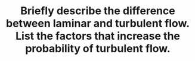 ---
title: "Briefly describe the difference between laminar and turbulent flow. List the factors that increase the probability of turbulent flow."
entityType: SAQ
exam: PEX
college: ANZCA
year: 2004
sitting: A
question: 14
passRate: 70
EC_expectedDomains:
- "The question most naturally fell into three areas: • A description (and diagrams) of the nature of laminar and turbulent flow and the significance this might have for passage of fluid through a tube. • A description of the different ways that laminar and turbulent flow are related to pressure, radius and length of tubing, viscosity and density. These were usually summarized by equations (+/- graphs) with interpretation. • A description of how diameter, velocity, density and viscosity can be used to predict the likelihood of turbulent flow, as summarized by the Reynold’s number. This section should also include mention of the geometry of the tube potentially affecting the nature of the flow as the Reynold’s number is for parallel-sided cylindrical tubing. Concepts of critical velocity, entrance length and transitional or mixed flow types could also reasonably be included."
EC_errorsCommon:
- "The relationship of turbulent flow to driving pressure, tube length and density was often poorly described even when an acceptable equation was quoted. The “meaning” of the equation was often not understood and commonly misrepresented in graphical form. Most of the confusion arose from difficulties dealing with the flow tending to vary with the square root of pressure and radius to a power of 2 to 2.5 (i.e. the square root of the power 4 or 5) depending on which source was quoted. If these equations are written as “driving pressure is proportional to”: then flow will be squared and radius to the 4th or 5th power. The fact that turbulent flow can not be described by a simple equation and will vary with the degree of turbulence means that the study sources will have slightly differing summaries of the relationships. These were all acceptable."
- "Although the Reynold’s number can be incorporated into complex equations for predicting rate of flow, for the purposes of this question the relevant property of the Reynold’s number was its ability to predict the likelihood of turbulence. This needed to be distinguished from equations for estimating flow rates such as the Hagen Poiseuille for laminar flow or the Fanning for turbulent flow. Some candidates tried to apply the Reynold’s number equation to describe factors affecting rate of turbulent flow rather than likelihood of turbulent flow. This resulted in major errors in describing the factors affecting rate of turbulent flow."
---